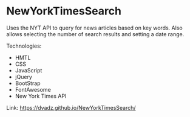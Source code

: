 # NewYorkTimesSearch

Uses the NYT API to query for news articles based on key words. Also allows selecting the number of search results and setting a date range.

Technologies:

* HMTL
* CSS
* JavaScript
* jQuery
* BootStrap
* FontAwesome
* New York Times API

Link: https://dvadz.github.io/NewYorkTimesSearch/
